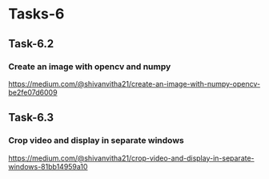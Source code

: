 # Tasks-6

## Task-6.2
### Create an image with opencv and numpy

https://medium.com/@shivanvitha21/create-an-image-with-numpy-opencv-be2fe07d6009

## Task-6.3
### Crop video and display in separate windows

https://medium.com/@shivanvitha21/crop-video-and-display-in-separate-windows-81bb14959a10
